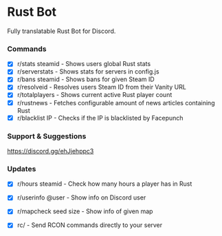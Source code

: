 # Rust Bot
Fully translatable Rust Bot for Discord.

### Commands
- [x] r/stats steamid - Shows users global Rust stats
- [x] r/serverstats - Shows stats for servers in config.js
- [x] r/bans steamid - Shows bans for given Steam ID
- [x] r/resolveid - Resolves users Steam ID from their Vanity URL
- [x] r/totalplayers - Shows current active Rust player count
- [x] r/rustnews - Fetches configurable amount of news articles containing Rust
- [x] r/blacklist IP - Checks if the IP is blacklisted by Facepunch

### Support & Suggestions

https://discord.gg/ehJjehppc3

### Updates
- [x] r/hours steamid - Check how many hours a player has in Rust
- [x] r/userinfo @user - Show info on Discord user
- [x] r/mapcheck seed size - Show info of given map
- [x] rc/ - Send RCON commands directly to your server

